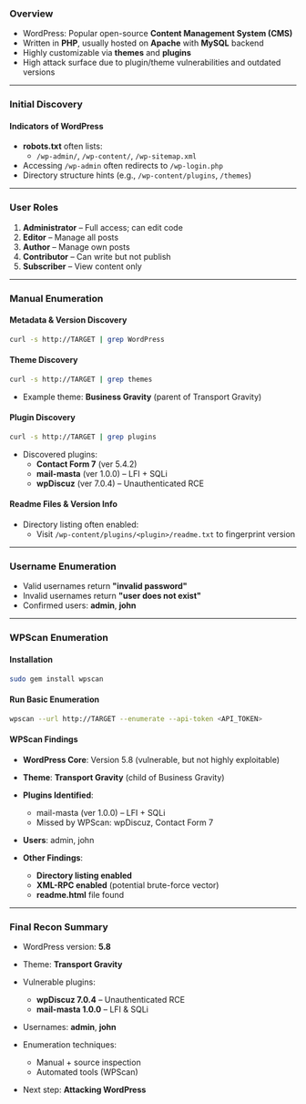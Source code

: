 ### **Overview**

- WordPress: Popular open-source **Content Management System (CMS)**
- Written in **PHP**, usually hosted on **Apache** with **MySQL** backend
- Highly customizable via **themes** and **plugins**
- High attack surface due to plugin/theme vulnerabilities and outdated versions

---
### **Initial Discovery**

#### **Indicators of WordPress**
- **robots.txt** often lists:
    - `/wp-admin/`, `/wp-content/`, `/wp-sitemap.xml`
- Accessing `/wp-admin` often redirects to `/wp-login.php`
- Directory structure hints (e.g., `/wp-content/plugins`, `/themes`)

---

### **User Roles**

1. **Administrator** – Full access; can edit code
2. **Editor** – Manage all posts
3. **Author** – Manage own posts
4. **Contributor** – Can write but not publish
5. **Subscriber** – View content only

---

### **Manual Enumeration**

#### **Metadata & Version Discovery**
```bash
curl -s http://TARGET | grep WordPress
```

#### **Theme Discovery**
```bash
curl -s http://TARGET | grep themes
```
- Example theme: **Business Gravity** (parent of Transport Gravity)

#### **Plugin Discovery**
```bash
curl -s http://TARGET | grep plugins
```
- Discovered plugins:
    - **Contact Form 7** (ver 5.4.2)
    - **mail-masta** (ver 1.0.0) – LFI + SQLi
    - **wpDiscuz** (ver 7.0.4) – Unauthenticated RCE

#### **Readme Files & Version Info**

- Directory listing often enabled:
    - Visit `/wp-content/plugins/<plugin>/readme.txt` to fingerprint version

---

### **Username Enumeration**

- Valid usernames return **"invalid password"**
- Invalid usernames return **"user does not exist"**
- Confirmed users: **admin**, **john**

---

### **WPScan Enumeration**

#### **Installation**
```bash
sudo gem install wpscan
```

#### **Run Basic Enumeration**
```bash
wpscan --url http://TARGET --enumerate --api-token <API_TOKEN>
```

#### **WPScan Findings**

- **WordPress Core**: Version 5.8 (vulnerable, but not highly exploitable)
- **Theme**: **Transport Gravity** (child of Business Gravity)
- **Plugins Identified**:
    - mail-masta (ver 1.0.0) – LFI + SQLi
    - Missed by WPScan: wpDiscuz, Contact Form 7

- **Users**: admin, john
- **Other Findings**:
    - **Directory listing enabled**
    - **XML-RPC enabled** (potential brute-force vector)
    - **readme.html** file found

---

### **Final Recon Summary**

- WordPress version: **5.8**
- Theme: **Transport Gravity**
- Vulnerable plugins:
    - **wpDiscuz 7.0.4** – Unauthenticated RCE
    - **mail-masta 1.0.0** – LFI & SQLi

- Usernames: **admin**, **john**
- Enumeration techniques:
    - Manual + source inspection
    - Automated tools (WPScan)

- Next step: **Attacking WordPress**

